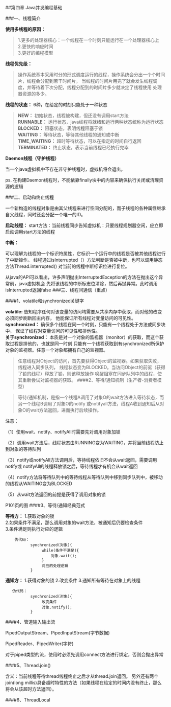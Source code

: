 ##第四章 Java并发编程基础

###一、线程简介

**使用多线程的原因：**

>1.更多的处理器核心：一个线程在一个时刻只能运行在一个处理器核心上  
2.更快的响应时间  
3.更好的编程模型  

**线程优先级：**

>操作系统基本采用时分的形式调度运行的线程，操作系统会分出一个个时间片，线程会分配到若干时间片， 当线程的时间片用完了就会发生线程调度，并等待着下次分配，线程分配到的时间片多少就决定了线程使用 处理器资源的多少。

**线程的状态：**
6种，在给定的时刻只能处于一种状态

>**NEW：**
初始状态，线程被构建，但还没有调用start方法  
**RUNNABLE：**
运行状态，java线程将就绪和运行两种状态统称为运行状态  
**BLOCKED：**
阻塞状态，表明线程阻塞于锁  
**WAITING：**
等待状态，等待其他线程的通知或中断  
**TIME_WAITING：**
超时等待状态，可以在指定的时间自行返回  
**TERMINATED：**
终止状态，表示当前线程已经执行完毕  

**Daemon线程（守护线程）**

当一个java虚拟机中不存在非守护线程时，虚拟机将会退出。

ps. 在构建Daemon线程时，不能依靠finally块中的内容来确保执行关闭或清理资源的逻辑

###二、启动和终止线程

一个新构造的线程对象是由其父线程来进行空间分配的，而子线程的各种属性继承自父线程，同时还会分配一个唯一的ID。

**启动线程：**
start方法：当前线程同步告知虚拟机：只要线程规划器空闲，应立即启动调用start方法的线程

**中断：**

可以理解为线程的一个标识符属性，它标识一个运行中的线程是否被其他线程进行了中断操作。 线程通过isInterrupted（）方法判断是否被中断，也可以调用静态方法Thread.interrupted() 对当前的线程中断标识位进行复位。

从java的API可以看出，许多声明抛出InterruptedException的方法在抛出这个异常前，java虚拟机会
先将该线程的中断标志位清除，然后再抛异常。此时调用isInterrupted返回false
###三、线程间通信（重点）

####1、volatile和synchronized关键字

**volatile:**
告知程序任何对该变量的访问均需要从共享内存中获取，而对他的改变必须同步刷新回主内存，
他能保证所有线程对变量访问的可见性。  
**synchronized：**
确保多个线程在同一个时刻，只能有一个线程处于方法或同步块中，
保证了线程对变量访问的可见性和排他性。  
**关于synchronized：**
本质是对一个对象的监视器（monitor）的获取，而这个获取过程是排他的，也就是同一时刻 只能有一个线程获取到有synchronized所保护对象的监视器。任意一个对象都拥有自己的监视器。

>任意线程对Object的访问，首先要获得Object的监视器。如果获取失败，线程进入同步队列，
线程状态变为BLOCKED。当访问Object的前驱（获得了锁的线程）释放了锁，则该释放操作
唤醒阻塞在同步队列中的线程，使其重新尝试对监视器的获取。
####2、等待/通知机制（生产者-消费者模型）

>等待/通知机制，是指一个线程A调用了对象O的wait方法进入等待状态，而另一个线程B调用了对象O的notify 或notifyall方法，线程A收到通知后从对象O的wait方法返回，进而执行后续操作。

注意：

（1）使用wait、notify、notifyAll时需要先对调用对象加锁

（2）调用wait方法后，线程状态由RUNNING变为WAITING，并将当前线程防止到对象的等待队列

（3）notify或notifyAll方法调用后，等待线程依旧不会从wait返回，需要调用notify或 notifyAll的线程释放锁之后，等待线程才有机会从wait返回

（4）notify方法将等待队列中的等待线程从等待队列中移到同步队列中，被移动的线程从WAITING变为BLOCKED

（5）从wait方法返回的前提是获得了调用对象的锁

P101页的图
####3、等待/通知经典范式

**等待方：**
1.获取对象的锁  
2.如果条件不满足，那么调用对象的wait方法，被通知后仍要检查条件  
3.条件满足则执行对应的逻辑
       
        伪代码：
               synchronized(对象){
                    while(条件不满足){
                        对象.wait();
                    }
                    对应的处理逻辑
               }

**通知方：**
1.获得对象的锁
        2.改变条件
       3.通知所有等待在对象上的线程
       
       伪代码：
               synchronized(对象){
                    改变条件
                    对象.notify();
               }
####4、管道输入输出流

PipedOutputStream、PipedInputStream(字节数据)

PipedReader、PipedWriter(字符)

对于piped类型的流，使用时必须先调用connect方法进行绑定，否则会抛出异常

####5、Thread.join()

含义：当前线程等待thread线程终止之后才从thread.join返回。 另外还有两个join(long millis)具备超时特性的方法（如果线程在给定的时间内没有终止，那么将会从该超时方法返回）。

####6、ThreadLocal
